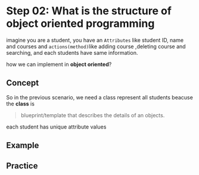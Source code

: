# Step 02: What is the structure of object oriented programming

imagine you are a student, you have an `Attributes` like student ID, name and courses and `actions(method)`like adding course ,deleting course and searching, and each students have same information.

how we can implement in **object oriented**?

## Concept

So in the previous scenario, we need a class represent all students beacuse the **class** is 
>blueprint/template that describes the details of an objects.

each student has unique attribute values

## Example





## Practice


